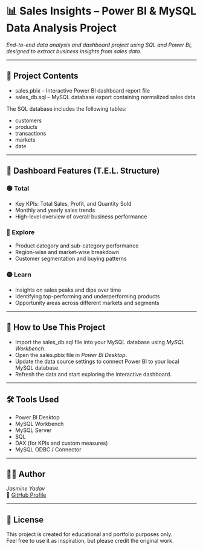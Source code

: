 # 📊 Sales Insights – Power BI & MySQL Data Analysis Project

*End-to-end data analysis and dashboard project using SQL and Power BI, designed to extract business insights from sales data.*

---

## 📁 Project Contents

- sales.pbix – Interactive Power BI dashboard report file
- sales_db.sql – MySQL database export containing normalized sales data

The SQL database includes the following tables:
- customers
- products
- transactions
- markets
- date

---

## 📌 Dashboard Features (T.E.L. Structure)

### 🟢 Total
- Key KPIs: Total Sales, Profit, and Quantity Sold
- Monthly and yearly sales trends
- High-level overview of overall business performance

### 🔵 Explore
- Product category and sub-category performance
- Region-wise and market-wise breakdown
- Customer segmentation and buying patterns

### 🟡 Learn
- Insights on sales peaks and dips over time
- Identifying top-performing and underperforming products
- Opportunity areas across different markets and segments

---

## 🔄 How to Use This Project

- Import the sales_db.sql file into your MySQL database using *MySQL Workbench*.
- Open the sales.pbix file in *Power BI Desktop*.
- Update the data source settings to connect Power BI to your local MySQL database.
- Refresh the data and start exploring the interactive dashboard.

---

## 🛠 Tools Used

- Power BI Desktop
- MySQL Workbench
- MySQL Server
- SQL
- DAX (for KPIs and custom measures)
- MySQL ODBC / Connector

---

## 👩‍💻 Author

*Jasmine Yadav*  
🔗 [GitHub Profile](https://github.com/jasmineyadav7788)

---

## 📃 License

This project is created for educational and portfolio purposes only.  
Feel free to use it as inspiration, but please credit the original work.
